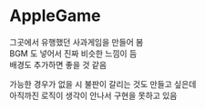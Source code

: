 # AppleGame
 
그곳에서 유행했던 사과게임을 만들어 봄  
BGM 도 넣어서 진짜 비슷한 느낌이 듬  
배경도 추가하면 좋을 것 같음  

가능한 경우가 없을 시 불판이 갈리는 것도 만들고 싶은데  
아직까진 로직이 생각이 안나서 구현을 못하고 있음  

